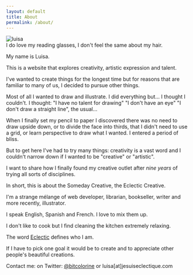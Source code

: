 ```yaml
---
layout: default
title: About
permalink: /about/
---
```


<img src="{{ site.baseurl }}/assets/img/luisa.jpg" alt="luisa"> <br>
<span class="caption">I do love my reading glasses, I don't feel the same about my hair. </span>

My name is Luisa.

This is a website that explores creativity, artistic expression and talent. 

I've wanted to create things for the longest time but for reasons that are familiar to many of us, I decided to pursue other things. 

Most of all I wanted to draw and illustrate. I did everything but... I thought I couldn't. I thought:
"I have no talent for drawing" "I don't have an eye" "I don't draw a straight line", the usual...

When I finally set my pencil to paper I discovered there was no need to draw upside down, or to divide the face into thirds, that I didn't need to use a grid, or learn perspective to draw what I wanted. I entered a period of bliss.

But to get here I've had to try many things: creativity is a vast word and I couldn't narrow down if I wanted to be "creative" or "artistic".

I want to share how I finally found my creative outlet after *nine years* of trying all sorts of disciplines.  

In short, this is about the Someday Creative, the Eclectic Creative. 

I'm a strange mélange of web developer, librarian, bookseller, writer and more recently, illustrator. 

 I speak English, Spanish and French. I love to mix them up.

 I don't like to cook but I find cleaning the kitchen extremely relaxing. 

 The word [Eclectic](http://geniscarreras.com/philographics/#/eclecticism/) defines who I am.

If I have to pick one goal it would be to create and to appreciate other people's beautiful creations. 



<!--I give up on that. I tend to blog in Spanish and French sometimes.

I've had many blogs. One ran for 8 years. 
I tried all the platforms: Blogger, Typepad, WordPress both the free and the hosted version and Tumblr.
After I closed the 8 year old blog I could never feel at home. I was always afraid I would lose my content, or that it would be impossible to export. Tumblr being the most recent example.

So using my front-end skills and a lot of patience, I decided to give Jekyll a try. My site will always be with me. Though at the moment I'm hosting it on Github pages, if Github pulls [another](http://online.wsj.com/articles/harassment-claims-make-startup-github-grow-up-1405639553) funny stunt, I can simply grab all my files and put them elsewhere.


To calm my obsessions [I illustrate.](http://miraenmiburbuja.tumblr.com) -->



Contact me:
on Twitter: [@bitcolorine](http://twitter.com/bitcolorine)
or luisa[at]jesuiseclectique.com

